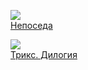 ![](/books/sf_fantasy/Сергей%20Васильевич%20Лукьяненко/Непоседа.jpg)  
[Непоседа](/books/sf_fantasy/Сергей%20Васильевич%20Лукьяненко/Непоседа)

![](/books/sf_fantasy/Сергей%20Васильевич%20Лукьяненко/Трикс.%20Дилогия.jpg)  
[Трикс. Дилогия](/books/sf_fantasy/Сергей%20Васильевич%20Лукьяненко/Трикс.%20Дилогия)
